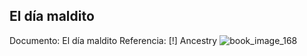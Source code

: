 ## El día maldito
Documento: El día maldito
Referencia: [!] Ancestry
![book_image_168](https://media.discordapp.net/attachments/1105643336989159555/1105647769626091560/168.jpg)
